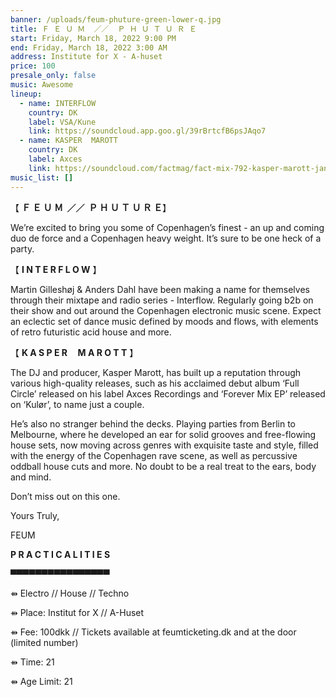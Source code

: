 ```yaml
---
banner: /uploads/feum-phuture-green-lower-q.jpg
title: Ｆ Ｅ Ｕ Ｍ  ／／  Ｐ Ｈ Ｕ Ｔ Ｕ Ｒ Ｅ
start: Friday, March 18, 2022 9:00 PM
end: Friday, March 18, 2022 3:00 AM
address: Institute for X - A-huset
price: 100
presale_only: false
music: Awesome
lineup:
  - name: INTERFLOW
    country: DK
    label: VSA/Kune
    link: https://soundcloud.app.goo.gl/39rBrtcfB6psJAqo7
  - name: KASPER  MAROTT
    country: DK
    label: Axces
    link: https://soundcloud.com/factmag/fact-mix-792-kasper-marott-jan-21?in=kaspermarott/sets/podcastz
music_list: []
---
```

<!--StartFragment-->



【 **Ｆ Ｅ Ｕ Ｍ  ／／  Ｐ Ｈ Ｕ Ｔ Ｕ Ｒ Ｅ**】[](https://coolsymbol.com/copy/Lower_Seven_Eighths_Block_Symbol_%E2%96%87)

We’re excited to bring you some of Copenhagen’s finest - an up and coming duo de force and a Copenhagen heavy weight. It’s sure to be one heck of a party.



【 **I N T E R F L O W** 】

Martin Gilleshøj & Anders Dahl have been making a name for themselves through their mixtape and radio series - Interflow. Regularly going b2b on their show and out around the Copenhagen electronic music scene. Expect an eclectic set of dance music defined by moods and flows, with elements of retro futuristic acid house and more.



【 **K A S P E R     M A R O T T** 】

The DJ and producer, Kasper Marott, has built up a reputation through various high-quality releases, such as his acclaimed debut album ‘Full Circle’ released on his label Axces Recordings and ‘Forever Mix EP’ released on ‘Kulør’, to name just a couple.

He’s also no stranger behind the decks. Playing parties from Berlin to Melbourne, where he developed an ear for solid grooves and free-flowing house sets, now moving across genres with exquisite taste and style, filled with the energy of the Copenhagen rave scene, as well as percussive oddball house cuts and more. No doubt to be a real treat to the ears, body and mind.



Don’t miss out on this one.

Yours Truly,

FEUM



**P R A C T I C A L I T I E  S**

▀▀▀▀▀▀▀▀▀▀▀▀▀▀▀▀

⇻ Electro // House // Techno

⇻ Place: Institut for X // A-Huset

⇻ Fee: 100dkk // Tickets available at feumticketing.dk and at the door (limited number)

⇻ Time: 21

⇻ Age Limit: 21

<!--EndFragment-->